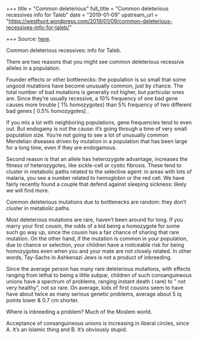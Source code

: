 +++
title = "Common deleterious"
full_title = "Common deleterious recessives info for Taleb"
date = "2019-01-09"
upstream_url = "https://westhunt.wordpress.com/2019/01/09/common-deleterious-recessives-info-for-taleb/"

+++
Source: [here](https://westhunt.wordpress.com/2019/01/09/common-deleterious-recessives-info-for-taleb/).

Common deleterious recessives: info for Taleb.

There are two reasons that you might see common deleterious recessive
alleles in a population.

Founder effects or other bottlenecks: the population is so small that
some ungood mutations have become unusually common, just by chance. The
total number of bad mutations is generally not higher, but particular
ones are. Since they’re usually recessive, a 10% frequency of one bad
gene causes more trouble \[ 1% homozygotes) than 5% frequency of two
different bad genes \[ 0.5% homozygotes\] .

If you mix a lot with neighboring populations, gene frequencies tend to
even out. But endogamy is not the cause: it’s going through a time of
very small population size. You’re not going to see a lot of unusually
common Mendelian diseases driven by mutation in a population that has
been large for a long time, even if they are endogamous.

Second reason is that an allele has heterozygote advantage, increases
the fitness of heterozygotes, like sickle-cell or cystic fibrosis. These
tend to cluster in metabolic paths related to the selective agent: in
areas with lots of malaria, you see a number related to hemoglobin or
the red cell. We have fairly recently found a couple that defend against
sleeping sickness: likely we will find more.

Common deleterious mutations due to bottlenecks are random: they don’t
cluster in metabolic paths.

Most deleterious mutations are rare, haven’t been around for long. If
you marry your first cousin, the odds of a kid being a homozygote for
some such go way up, since the cousin has a fair chance of sharing that
rare mutation. On the other hand, if the mutation is common in your
population, due to chance or selection, your children have a noticeable
risk for being homozygotes even when you and your mate are not closely
related. In other words, Tay-Sachs in Ashkenazi Jews is not a product
of inbreeding.

Since the average person has many rare deleterious mutations, with
effects ranging from lethal to being a little subpar, children of such
consanguineous unions have a spectrum of problems, ranging instant death
( rare) to ” not very healthy”, not so rare. On average, kids of first
cousins seem to have have about twice as many serious genetic problems,
average about 5 iq points lower & 0.7 cm shorter.

Where is inbreeding a problem? Much of the Moslem world.

Acceptance of consanguineous unions is increasing in liberal circles,
since A. It’s an Islamic thing and B. It’s obviously stupid.

